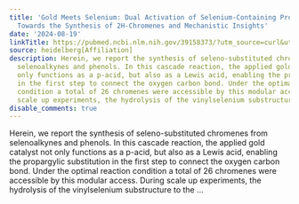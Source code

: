 ```yaml
---
title: 'Gold Meets Selenium: Dual Activation of Selenium-Containing Propargyl Alcohols
  Towards the Synthesis of 2H-Chromenes and Mechanistic Insights'
date: '2024-08-19'
linkTitle: https://pubmed.ncbi.nlm.nih.gov/39158373/?utm_source=curl&utm_medium=rss&utm_campaign=pubmed-2&utm_content=1FakS-2QOkCT8HsMOQP1bCRQ4YzyumYOmxmF0moLsQ3dFB1E9V&fc=20220326224207&ff=20240819181131&v=2.18.0.post9+e462414
source: heidelberg[Affiliation]
description: Herein, we report the synthesis of seleno-substituted chromenes from
  selenoalkynes and phenols. In this cascade reaction, the applied gold catalyst not
  only functions as a p-acid, but also as a Lewis acid, enabling the propargylic substitution
  in the first step to connect the oxygen carbon bond. Under the optimal reaction
  condition a total of 26 chromenes were accessible by this modular access. During
  scale up experiments, the hydrolysis of the vinylselenium substructure to the ...
disable_comments: true
---
```

Herein, we report the synthesis of seleno-substituted chromenes from selenoalkynes and phenols. In this cascade reaction, the applied gold catalyst not only functions as a p-acid, but also as a Lewis acid, enabling the propargylic substitution in the first step to connect the oxygen carbon bond. Under the optimal reaction condition a total of 26 chromenes were accessible by this modular access. During scale up experiments, the hydrolysis of the vinylselenium substructure to the ...